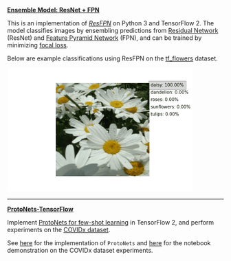 **[Ensemble Model: ResNet + FPN](https://github.com/DrMMZ/ResFPN)**

This is an implementation of [*ResFPN*](https://github.com/DrMMZ/ResFPN) on Python 3 and TensorFlow 2. The model classifies images by ensembling predictions from [Residual Network](https://arxiv.org/abs/1512.03385) (ResNet) and [Feature Pyramid Network](https://arxiv.org/abs/1612.03144) (FPN), and can be trained by minimizing [focal loss](https://arxiv.org/abs/1708.02002). 

Below are example classifications using ResFPN on the [tf_flowers](https://www.tensorflow.org/datasets/catalog/tf_flowers) dataset.

![tf_flowers](https://raw.githubusercontent.com/DrMMZ/drmmz.github.io/master/images/flower_movie.gif)

----

**[ProtoNets-TensorFlow](https://github.com/DrMMZ/ProtoNets-TensorFlow)**

Implement [ProtoNets for few-shot learning](https://arxiv.org/abs/1703.05175) in TensorFlow 2, and perform experiments on the [COVIDx dataset](https://github.com/lindawangg/COVID-Net/blob/master/docs/COVIDx.md).

See [here](https://github.com/DrMMZ/ProtoNets-TensorFlow/blob/master/ProtoNets/ProtoNets.py) for the implementation of `ProtoNets` and [here](https://github.com/DrMMZ/ProtoNets-TensorFlow/blob/master/Experiments/COVIDx.ipynb) for the notebook demonstration on the COVIDx dataset experiments.
